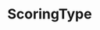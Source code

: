 #  ScoringType

<api-schema openapi-path="../../../api-specs/swagger-otr-api.json" name="ScoringType"/>